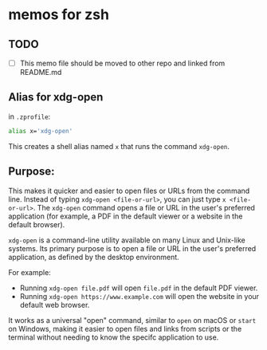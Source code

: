 # memos for zsh

## TODO

- [ ] This memo file should be moved to other repo and linked from README.md

## Alias for xdg-open

in `.zprofile`:

```bash
alias x='xdg-open'
```
This creates a shell alias named `x` that runs the command `xdg-open`.

## Purpose:
This makes it quicker and easier to open files or URLs from the command line.
Instead of typing `xdg-open <file-or-url>`, you can just type `x <file-or-url>`.
The `xdg-open` command opens a file or URL in the user's preferred application (for example, a PDF in the default viewer or a website in the default browser).

`xdg-open` is a command-line utility available on many Linux and Unix-like systems.
Its primary purpose is to open a file or URL in the user's preferred application, as defined by the desktop environment.

For example:

* Running `xdg-open file.pdf` will open `file.pdf` in the default PDF viewer.
* Running `xdg-open https://www.example.com` will open the website in your default web browser.

It works as a universal "open" command, similar to `open` on macOS or `start` on Windows, making it easier to open files and links from scripts or the terminal without needing to know the specifc application to use.
